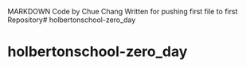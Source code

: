 
MARKDOWN
Code by Chue Chang
Written for pushing first file to first Repository# holbertonschool-zero_day
# holbertonschool-zero_day
